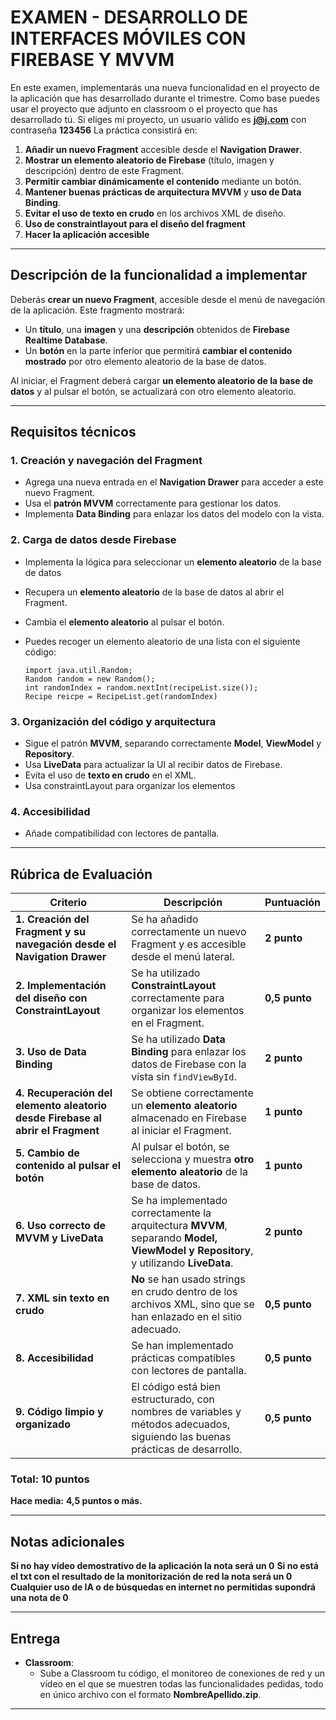 
# **EXAMEN  - DESARROLLO DE INTERFACES MÓVILES CON FIREBASE Y MVVM**

En este examen, implementarás una nueva funcionalidad en el proyecto de la aplicación que has desarrollado durante el trimestre. 
Como base puedes usar el proyecto que adjunto en classroom o el proyecto que has desarrollado tú.
Si eliges mi proyecto, un usuario válido es **j@j.com** con contraseña **123456**
La práctica consistirá en:

1. **Añadir un nuevo Fragment** accesible desde el **Navigation Drawer**.
2. **Mostrar un elemento aleatorio de Firebase** (título, imagen y descripción) dentro de este Fragment.
3. **Permitir cambiar dinámicamente el contenido** mediante un botón.
4. **Mantener buenas prácticas de arquitectura MVVM** y **uso de Data Binding**.
5. **Evitar el uso de texto en crudo** en los archivos XML de diseño.
6. **Uso de constraintlayout para el diseño del fragment**
7. **Hacer la aplicación accesible** 

---

## **Descripción de la funcionalidad a implementar**
Deberás **crear un nuevo Fragment**, accesible desde el menú de navegación de la aplicación. Este fragmento mostrará:

- Un **título**, una **imagen** y una **descripción** obtenidos de **Firebase Realtime Database**.
- Un **botón** en la parte inferior que permitirá **cambiar el contenido mostrado** por otro elemento aleatorio de la base de datos.

Al iniciar, el Fragment deberá cargar **un elemento aleatorio de la base de datos** y al pulsar el botón, se actualizará con otro elemento aleatorio.

---

## **Requisitos técnicos**
### **1. Creación y navegación del Fragment**
- Agrega una nueva entrada en el **Navigation Drawer** para acceder a este nuevo Fragment.
- Usa el **patrón MVVM** correctamente para gestionar los datos.
- Implementa **Data Binding** para enlazar los datos del modelo con la vista.

### **2. Carga de datos desde Firebase**
- Implementa la lógica para seleccionar un **elemento aleatorio** de la base de datos
- Recupera un **elemento aleatorio** de la base de datos al abrir el Fragment.
- Cambia el **elemento aleatorio** al pulsar el botón.
- Puedes recoger un elemento aleatorio de una lista con el siguiente código:
  
  ```
  import java.util.Random;
  Random random = new Random();
  int randomIndex = random.nextInt(recipeList.size());
  Recipe reicpe = RecipeList.get(randomIndex)
  ```

### **3. Organización del código y arquitectura**
- Sigue el patrón **MVVM**, separando correctamente **Model**, **ViewModel** y **Repository**.
- Usa **LiveData** para actualizar la UI al recibir datos de Firebase.
- Evita el uso de **texto en crudo** en el XML.
- Usa constraintLayout para organizar los elementos

### **4. Accesibilidad**
- Añade compatibilidad con lectores de pantalla. 

---

## **Rúbrica de Evaluación**

| **Criterio** | **Descripción** | **Puntuación** |
|-------------|---------------|---------------|
| **1. Creación del Fragment y su navegación desde el Navigation Drawer** | Se ha añadido correctamente un nuevo Fragment y es accesible desde el menú lateral. | **2 punto** |
| **2. Implementación del diseño con ConstraintLayout** | Se ha utilizado **ConstraintLayout** correctamente para organizar los elementos en el Fragment. | **0,5 punto** |
| **3. Uso de Data Binding** | Se ha utilizado **Data Binding** para enlazar los datos de Firebase con la vista sin `findViewById`. | **2 punto** |
| **4. Recuperación del elemento aleatorio desde Firebase al abrir el Fragment** | Se obtiene correctamente un **elemento aleatorio** almacenado en Firebase al iniciar el Fragment. | **1 punto** |
| **5. Cambio de contenido al pulsar el botón** | Al pulsar el botón, se selecciona y muestra **otro elemento aleatorio** de la base de datos. | **1 punto** |
| **6. Uso correcto de MVVM y LiveData** | Se ha implementado correctamente la arquitectura **MVVM**, separando **Model, ViewModel y Repository**, y utilizando **LiveData**. | **2 punto** |
| **7. XML sin texto en crudo** | **No** se han usado strings en crudo dentro de los archivos XML, sino que se han enlazado en el sitio adecuado. | **0,5 punto** |
| **8. Accesibilidad** | Se han implementado prácticas compatibles con lectores de pantalla. | **0,5 punto** |
| **9. Código limpio y organizado** | El código está bien estructurado, con nombres de variables y métodos adecuados, siguiendo las buenas prácticas de desarrollo. | **0,5 punto** |

### **Total: 10 puntos**
 **Hace media:** **4,5 puntos o más.**  


---

## **Notas adicionales**
**Si no hay vídeo demostrativo de la aplicación la nota será un 0**
**Si no está el txt con el resultado de la monitorización de red la nota será un 0**
**Cualquier uso de IA o de búsquedas en internet no permitidas supondrá una nota de 0**

---

## **Entrega**
- **Classroom**:
  - Sube a Classroom tu código, el monitoreo de conexiones de red y un vídeo en el que se muestren todas las funcionalidades pedidas, todo en único archivo con el formato **NombreApellido.zip**.

---
